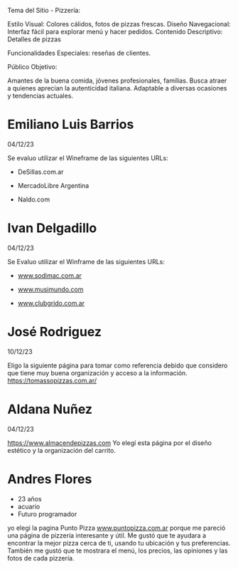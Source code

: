Tema del Sitio - Pizzería:

Estilo Visual: Colores cálidos, fotos de pizzas frescas.
Diseño Navegacional: Interfaz fácil para explorar menú y hacer pedidos.
Contenido Descriptivo: Detalles de pizzas

Funcionalidades Especiales:  reseñas de clientes.

Público Objetivo:

Amantes de la buena comida, jóvenes profesionales, familias.
Busca atraer a quienes aprecian la autenticidad italiana.
Adaptable a diversas ocasiones y tendencias actuales.



# Emiliano Luis Barrios 
04/12/23

Se evaluo utilizar el Wineframe de las siguientes URLs:

* DeSillas.com.ar 

* MercadoLibre Argentina 

* Naldo.com

# Ivan Delgadillo
04/12/23

Se Evaluo utilizar el Winframe de las siguientes URLs:

* www.sodimac.com.ar

* www.musimundo.com

* www.clubgrido.com.ar

# José Rodriguez
10/12/23

Eligo la siguiente página para tomar como referencia debido que considero que tiene muy buena organización y acceso a la información.
https://tomassopizzas.com.ar/



# Aldana Nuñez 
04/12/23

https://www.almacendepizzas.com
Yo elegí esta página por el diseño estético y la organización del carrito.


# Andres Flores 
- 23 años
- acuario
- Futuro programador

yo elegi la pagina Punto Pizza www.puntopizza.com.ar porque me pareció una página de pizzería interesante y útil. Me gustó que te ayudara a encontrar la mejor pizza cerca de ti, usando tu ubicación y tus preferencias. También me gustó que te mostrara el menú, los precios, las opiniones y las fotos de cada pizzería. 
